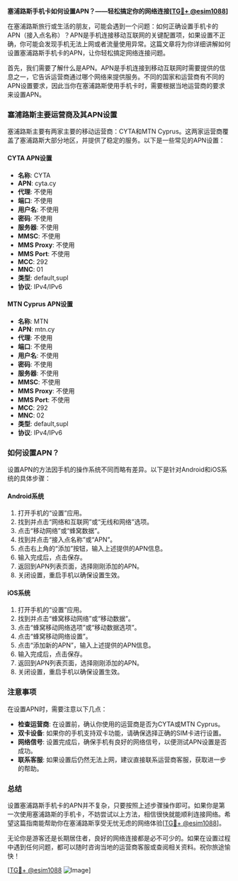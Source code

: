 **塞浦路斯手机卡如何设置APN？——轻松搞定你的网络连接[[TG💪+ @esim1088](https://t.me/s/esim1088)]**

在塞浦路斯旅行或生活的朋友，可能会遇到一个问题：如何正确设置手机卡的APN（接入点名称）？APN是手机连接移动互联网的关键配置项，如果设置不正确，你可能会发现手机无法上网或者流量使用异常。这篇文章将为你详细讲解如何设置塞浦路斯手机卡的APN，让你轻松搞定网络连接问题。

首先，我们需要了解什么是APN。APN是手机连接到移动互联网时需要提供的信息之一，它告诉运营商通过哪个网络来提供服务。不同的国家和运营商有不同的APN设置要求，因此当你在塞浦路斯使用手机卡时，需要根据当地运营商的要求来设置APN。

### 塞浦路斯主要运营商及其APN设置

塞浦路斯主要有两家主要的移动运营商：CYTA和MTN Cyprus。这两家运营商覆盖了塞浦路斯大部分地区，并提供了稳定的服务。以下是一些常见的APN设置：

#### CYTA APN设置
- **名称**: CYTA
- **APN**: cyta.cy
- **代理**: 不使用
- **端口**: 不使用
- **用户名**: 不使用
- **密码**: 不使用
- **服务器**: 不使用
- **MMSC**: 不使用
- **MMS Proxy**: 不使用
- **MMS Port**: 不使用
- **MCC**: 292
- **MNC**: 01
- **类型**: default,supl
- **协议**: IPv4/IPv6

#### MTN Cyprus APN设置
- **名称**: MTN
- **APN**: mtn.cy
- **代理**: 不使用
- **端口**: 不使用
- **用户名**: 不使用
- **密码**: 不使用
- **服务器**: 不使用
- **MMSC**: 不使用
- **MMS Proxy**: 不使用
- **MMS Port**: 不使用
- **MCC**: 292
- **MNC**: 02
- **类型**: default,supl
- **协议**: IPv4/IPv6

### 如何设置APN？

设置APN的方法因手机的操作系统不同而略有差异。以下是针对Android和iOS系统的具体步骤：

#### Android系统
1. 打开手机的“设置”应用。
2. 找到并点击“网络和互联网”或“无线和网络”选项。
3. 点击“移动网络”或“蜂窝数据”。
4. 找到并点击“接入点名称”或“APN”。
5. 点击右上角的“添加”按钮，输入上述提供的APN信息。
6. 输入完成后，点击保存。
7. 返回到APN列表页面，选择刚刚添加的APN。
8. 关闭设置，重启手机以确保设置生效。

#### iOS系统
1. 打开手机的“设置”应用。
2. 找到并点击“蜂窝移动网络”或“移动数据”。
3. 点击“蜂窝移动网络选项”或“移动数据选项”。
4. 点击“蜂窝移动网络设置”。
5. 点击“添加新的APN”，输入上述提供的APN信息。
6. 输入完成后，点击保存。
7. 返回到APN列表页面，选择刚刚添加的APN。
8. 关闭设置，重启手机以确保设置生效。

### 注意事项

在设置APN时，需要注意以下几点：
- **检查运营商**: 在设置前，确认你使用的运营商是否为CYTA或MTN Cyprus。
- **双卡设备**: 如果你的手机支持双卡功能，请确保选择正确的SIM卡进行设置。
- **网络信号**: 设置完成后，确保手机有良好的网络信号，以便测试APN设置是否成功。
- **联系客服**: 如果设置后仍然无法上网，建议直接联系运营商客服，获取进一步的帮助。

### 总结

设置塞浦路斯手机卡的APN并不复杂，只要按照上述步骤操作即可。如果你是第一次使用塞浦路斯的手机卡，不妨尝试以上方法，相信很快就能顺利连接网络。希望这篇指南能帮助你在塞浦路斯享受无忧无虑的网络体验[[TG💪+ @esim1088](https://t.me/s/esim1088)]。

无论你是游客还是长期居住者，良好的网络连接都是必不可少的。如果在设置过程中遇到任何问题，都可以随时咨询当地的运营商客服或查阅相关资料。祝你旅途愉快！

[[TG💪+ @esim1088](https://t.me/s/esim1088) ![Image](https://i.postimg.cc/4NQfJmqS/Snipaste-2025-05-13-00-14-12.png)]